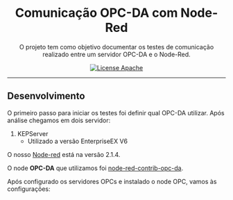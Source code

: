 <h1 align="center">
<br>
Comunicação OPC-DA com Node-Red
</h1>

<p align="center">O projeto tem como objetivo documentar os testes de comunicação realizado entre um servidor OPC-DA e o Node-Red.</p>

<p align="center">
  <a href="https://www.apache.org/licenses/LICENSE-2.0">
    <img src="https://img.shields.io/badge/apache-2.0-blue" alt="License Apache">
  </a>
</p>
<hr />

## Desenvolvimento

O primeiro passo para iniciar os testes foi definir qual OPC-DA utilizar. Após análise chegamos em dois servidor:

1. KEPServer
	+ Utilizado a versão EnterpriseEX V6
	
O nosso [Node-red](https://nodered.org/) está na versão 2.1.4.

O node **OPC-DA** que utilizamos foi [node-red-contrib-opc-da](https://flows.nodered.org/node/node-red-contrib-opc-da).

Após configurado os servidores OPCs e instalado o node OPC, vamos às configurações:
